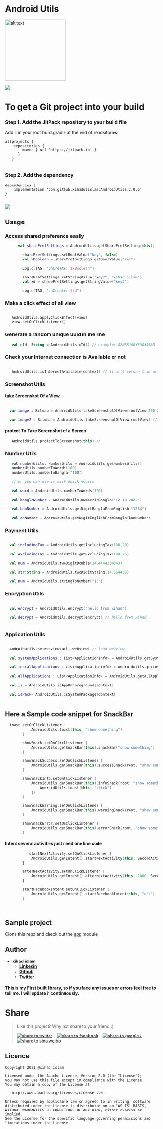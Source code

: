 # Android Utils

<img src="https://github.com/xihadulislam/androidUtils/blob/master/ss/android_utils.png" alt="alt text" style="width:200;height:200">

[![](https://jitpack.io/v/xihadulislam/AndroidUtils.svg)](https://jitpack.io/#xihadulislam/AndroidUtils)

# To get a Git project into your build

### Step 1. Add the JitPack repository to your build file

Add it in your root build.gradle at the end of repositories:

``` 
allprojects {
	repositories {
		maven { url 'https://jitpack.io' }
	  }
   }
  
```

### Step 2. Add the dependency

``` 
dependencies {
    implementation 'com.github.xihadulislam:AndroidUtils:2.0.6'
}
  
```

[![](https://jitpack.io/v/xihadulislam/AndroidUtils.svg)](https://jitpack.io/#xihadulislam/AndroidUtils)

## Usage


### Access shared preference easily

```kt
      val sharePrefSettings = AndroidUtils.getSharePrefSetting(this);

        sharePrefSettings.setBoolValue("key", false)
        val kBoolean = sharePrefSettings.getBoolValue("key")
        
        Log.d(TAG, "onCreate: $kBoolean")

        sharePrefSettings.setStringValue("key2", "xihad islam")
        val xd = sharePrefSettings.getStringValue("key2")
        
        Log.d(TAG, "onCreate: $xd")

```



### Make a click effect of all view 

```kt

   AndroidUtils.applyClickEffect(view)
   view.setOnClickListener{}

```


### Generate a random unique uuid in ine line

```kt
   val uId: String = AndroidUtils.uId() // example: 42N35260Y390345AM

```

### Check your Internet connection is Available or not

```kt
        
   AndroidUtils.isInternetAvailable(context) // it will return true or false

```

### Screenshot Utils

#### take Screenshot Of a View

```kt
        
  var image : Bitmap = AndroidUtils.takeScreenshotOfView(rootView,200,200) // height & width is optional 
         
  var image2 : Bitmap = AndroidUtils.takeScreenshotOfView(rootView) // height & width is optional 

```

#### protect To Take Screenshot of a Screen

```kt
   AndroidUtils.protectToScreenshot(this) // 

```

### Number Utils

```kt
   val numberUtils: NumberUtils = AndroidUtils.getNumberUtils()
   numberUtils.numberToWords(100)
   numberUtils.numberInBangla("100")
        
   // or you can use it with Quick Access
        
   val word = AndroidUtils.numberToWords(100)
        
   val banglaNumber = AndroidUtils.numberInBangla("12-10-2022")
        
   val banNumber = AndroidUtils.getDigitBanglaFromEnglish("1234")
        
   val enNumber = AndroidUtils.getDigitEnglishFromBangla(banNumber)

```

### Payment Utils

```kt
     
  val includingTax = AndroidUtils.getIncludingTax(100,20)
        
  val excludingTax = AndroidUtils.getExcludingTax(100,25)
        
  val num = AndroidUtils.twoDigitDouble(14.4444334343)
        
  val str:String = AndroidUtils.twoDigitString(14.364433)
        
  val num = AndroidUtils.stringToNumber("13")

```

### Encryption Utils

```kt
     
  val encrypt = AndroidUtils.encrypt("hello from xihad")
        
  val decrypt = AndroidUtils.decrypt(encrypt) // hello from xihad
  

```

### Application Utils

```kt
     
  AndroidUtils.setWebView(url, webView) // load webview
  
  val systemApplications : List<ApplicationInfo> = AndroidUtils.getSystemApplications(context)
  
  val installApplications : List<ApplicationInfo> = AndroidUtils.getInstallApplications(context)
  
  val allApplications : List<ApplicationInfo> = AndroidUtils.getAllApplications(context)
  
  val is = AndroidUtils.isAppOnForeground(context)
  
  val isPack= AndroidUtils.isSystemPackage(context)
  

```

[//]: # (<img src="https://github.com/xihadulislam/androidUtils/blob/master/ss/wp.jpeg" >)

## Here a Sample code snippet for SnackBar

```kt
  toast.setOnClickListener {
            AndroidUtils.toast(this, "show something")
        }

        showSnack.setOnClickListener {
            AndroidUtils.getSnackBar(this).snackBar("show something")
        }

        showSnackSuccess.setOnClickListener {
            AndroidUtils.getSnackBar(this).successSnack(root, "show something")
        }

        showSnackInfo.setOnClickListener {
            AndroidUtils.getSnackBar(this).infoSnack(root, "show something", Gravity.BOTTOM, fun() {
                AndroidUtils.toast(this, "click")
            })
        }

        showSnackWarning.setOnClickListener {
            AndroidUtils.getSnackBar(this).warningSnack(root, "show something")
        }

        showSnackError.setOnClickListener {
            AndroidUtils.getSnackBar(this).errorSnack(root, "show something")
        }


```

#### Intent several activities just need one line code

```kt
           startNextActivity.setOnClickListener {
            AndroidUtils.getIntent().startNextActivity(this, SecondActivity::class.java)
        }

        afterNextActivity.setOnClickListener {
            AndroidUtils.getIntent().afterNextActivity(this, 2000, SecondActivity::class.java)
        }

        startFacebookIntent.setOnClickListener {
            AndroidUtils.getIntent().startFacebookIntent(this, "url")
        }

      
```

## Sample project

Clone this repo and check out
the [app](https://github.com/xihadulislam/androidUtils/blob/master/app) module.

## Author

* **xihad islam**
    * **[Linkedin](https://www.linkedin.com/in/xihad-islam-315417185/)**
    * **[Github](https://github.com/xihadulislam)**
    * **[Twitter](https://twitter.com/islamxihad)**

#### This is my First built library, so if you face any issues or errors feel free to tell me. I will update it continuously.


# Share

> Like this project? Why not share to your friend :)
>
> <a href="https://twitter.com/intent/tweet?text=Look%20at%20this%20nice%20project,%20a%20of%20Android%20Utils%20app.%20Made%20by%20@xihadulislam%20Url%20https://github.com/xihadulislam/androidUtils" target="_blank" title="share to twitter" style="width:100%"><img src="http://i.imgur.com/GlSWEr7.png" title="share to twitter"/></a>&nbsp;&nbsp;&nbsp;&nbsp;<a href="https://www.facebook.com/sharer/sharer.php?u=https://github.com/xihadulislam/androidUtils" target="_blank" title="share to facebook" style="width:100%"><img src="http://i.imgur.com/0evE2QJ.png" title="share to facebook"/></a>&nbsp;&nbsp;&nbsp;&nbsp;<a href="https://plus.google.com/share?url=https://github.com/xihadulislam/androidUtils" target="_blank" title="share to google+" style="width:100%"><img src="http://i.imgur.com/zvDBPqj.png" title="share to google+"/></a>&nbsp;&nbsp;&nbsp;&nbsp;<a href="http://service.weibo.com/share/share.php?searchPic=false&title=Android Utils &url=https://github.com/xihadulislam/androidUtils&utm_content=share_button&utm_campaign=post_show&utm_medium=github&utm_source=weibo" target="_blank" title="share to sina weibo" style="width:100%"><img src="http://i.imgur.com/pH9q4qu.png" title="share to sina weibo"/></a>

## Licence

```
Copyright 2021 @xihad islam.

Licensed under the Apache License, Version 2.0 (the "License");
you may not use this file except in compliance with the License.
You may obtain a copy of the License at

   http://www.apache.org/licenses/LICENSE-2.0

Unless required by applicable law or agreed to in writing, software
distributed under the License is distributed on an "AS IS" BASIS,
WITHOUT WARRANTIES OR CONDITIONS OF ANY KIND, either express or implied.
See the License for the specific language governing permissions and
limitations under the License.
```
